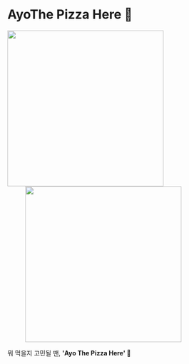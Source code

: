 # AyoThe Pizza Here 🍕

<img src="https://user-images.githubusercontent.com/67637706/168224933-46d19067-ffe5-4d38-80d2-793b6ecaba02.png" width="350px"><img src="https://user-images.githubusercontent.com/67637706/168224944-4505aa57-07fc-40b2-ad63-e04f5f6514c6.png" width="350px" style="margin-left:40px">

뭐 먹을지 고민될 땐, **'Ayo The Pizza Here' 🤩**